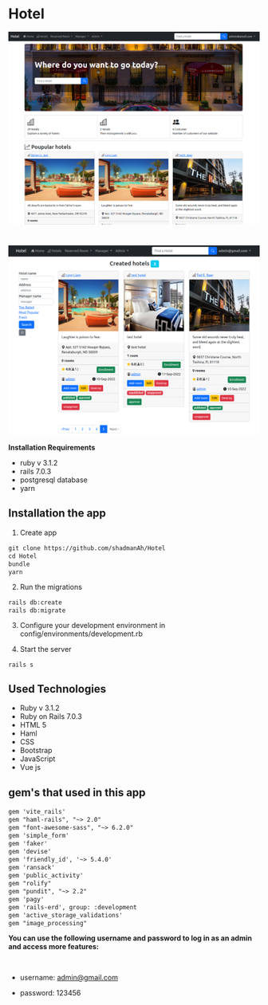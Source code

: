 # Hotel

![This is an image](https://github.com/shadmanAh/Hotel/blob/main/hotel_1.png)

# 

![This is an image](https://github.com/shadmanAh/Hotel/blob/main/hotel_2.png)


**Installation Requirements**

- ruby v 3.1.2
- rails 7.0.3
- postgresql database
- yarn

## Installation the app

1. Create app

```
git clone https://github.com/shadmanAh/Hotel
cd Hotel
bundle
yarn
```

2. Run the migrations
```
rails db:create
rails db:migrate
```

3. Configure your development environment in config/environments/development.rb

4. Start the server
```
rails s
```

## Used Technologies

- Ruby v 3.1.2
- Ruby on Rails 7.0.3
- HTML 5
- Haml
- CSS
- Bootstrap
- JavaScript
- Vue js

## gem's that used in this app

```
gem 'vite_rails'
gem "haml-rails", "~> 2.0"
gem "font-awesome-sass", "~> 6.2.0"
gem 'simple_form'
gem 'faker'
gem 'devise'
gem 'friendly_id', '~> 5.4.0'
gem 'ransack'
gem 'public_activity'
gem "rolify"
gem "pundit", "~> 2.2"
gem 'pagy'
gem 'rails-erd', group: :development
gem 'active_storage_validations'
gem "image_processing"

```

**You can use the following username and password to log in as an admin and access more features:**

‍‍
- username: admin@gmail.com

- password: 123456



